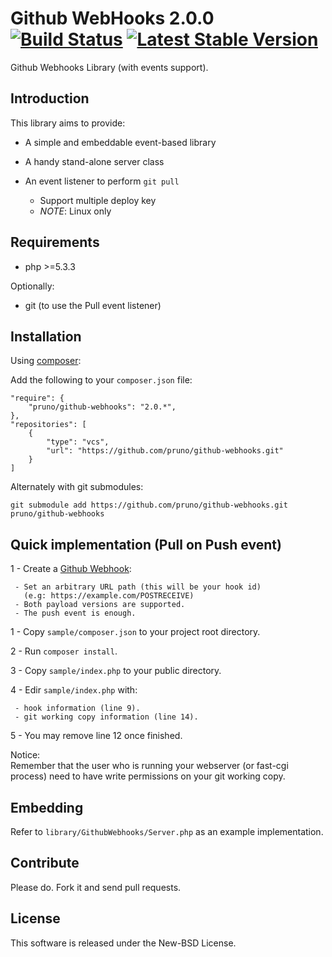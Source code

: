 Github WebHooks 2.0.0 [![Build Status](https://travis-ci.org/pruno/github-webhooks.png?branch=master)](https://travis-ci.org/pruno/mongo-vc)&nbsp;[![Latest Stable Version](https://poser.pugx.org/pruno/github-webhooks/v/stable.png)](https://packagist.org/packages/pruno/github-webhooks)
===

Github Webhooks Library (with events support).

Introduction
---

This library aims to provide:

 - A simple and embeddable event-based library
 
 - A handy stand-alone server class
 
 - An event listener to perform `git pull`
     
     - Support multiple deploy key
     - _NOTE_: Linux only

Requirements
---

 - php >=5.3.3

Optionally:

 - git (to use the Pull event listener)


Installation
---

Using [composer](http://getcomposer.org/):

Add the following to your `composer.json` file:

    "require": {
        "pruno/github-webhooks": "2.0.*",
    },
    "repositories": [
        {
            "type": "vcs",
            "url": "https://github.com/pruno/github-webhooks.git"
        }
    ]

Alternately with git submodules:

    git submodule add https://github.com/pruno/github-webhooks.git pruno/github-webhooks

 
Quick implementation (Pull on Push event)
---

 1 - Create a [Github Webhook](https://developer.github.com/webhooks/):
     
     - Set an arbitrary URL path (this will be your hook id) 
       (e.g: https://example.com/POSTRECEIVE)
     - Both payload versions are supported.
     - The push event is enough.

 1 - Copy `sample/composer.json` to your project root directory.
 
 2 - Run `composer install`.
 
 3 - Copy `sample/index.php` to your public directory.
 
 4 - Edir `sample/index.php` with:  
 
     - hook information (line 9).
     - git working copy information (line 14).
     
 5 - You may remove line 12 once finished.


Notice:  
Remember that the user who is running your webserver (or fast-cgi process) need to have write permissions on your git working copy.

Embedding
---

Refer to `library/GithubWebhooks/Server.php` as an example implementation.


Contribute
---

Please do. Fork it and send pull requests.


License
---

This software is released under the New-BSD License.